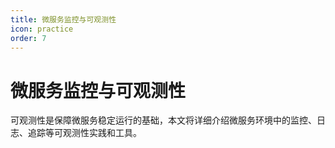 ```yaml
---
title: 微服务监控与可观测性
icon: practice
order: 7
---
```


# 微服务监控与可观测性

可观测性是保障微服务稳定运行的基础，本文将详细介绍微服务环境中的监控、日志、追踪等可观测性实践和工具。
